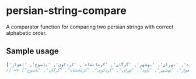 # persian-string-compare
A comparator function for comparing two persian strings with correct alphabetic order.

## Sample usage

```javascript
['پاوه', 'تهران', 'بهشهر', 'گرگان', 'کرمانشاه', 'کردکوی', 'یاسوج', 'اهواز'].sort(persian_alphabetic_compare);
// => ["اهواز", "بهشهر", "پاوه", "تهران", "کردکوی", "کرمانشاه", "گرگان", "یاسوج"]
```